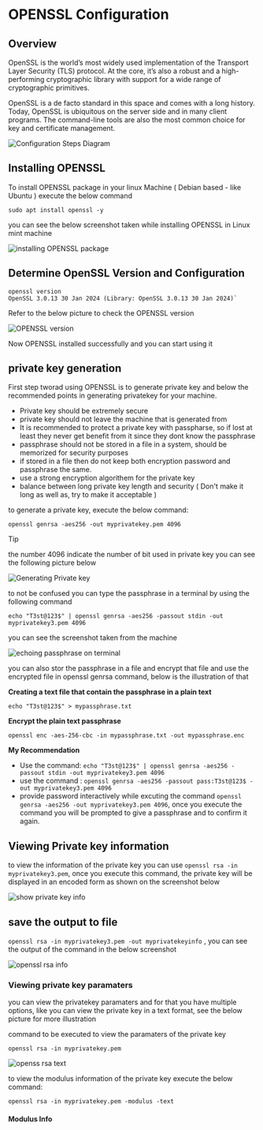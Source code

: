 # OPENSSL Configuration 

## Overview 
OpenSSL is the world’s most widely used implementation of the Transport Layer Security (TLS) protocol. At the core, it’s also a robust and a high-performing cryptographic library with support for a wide range of cryptographic primitives.

OpenSSL is a de facto standard in this space and comes with a long history. 
Today, OpenSSL is ubiquitous on the server side and in many client programs. 
The command-line tools are also the most common choice for key and certificate management. 

![Configuration Steps Diagram](https://github.com/alsaeedi2007/OpenSSL/blob/main/Certificate%20Steps%20.png)


## Installing OPENSSL 
To install OPENSSL package in your linux Machine ( Debian based - like Ubuntu ) execute the below command

```
sudo apt install openssl -y
```
you can see the below screenshot taken while installing OPENSSL in Linux mint machine

![installing OPENSSL package](https://github.com/alsaeedi2007/OpenSSL/blob/main/openssl%20installation.png)
## Determine OpenSSL Version and Configuration

```
openssl version 
OpenSSL 3.0.13 30 Jan 2024 (Library: OpenSSL 3.0.13 30 Jan 2024)`
```
Refer to the below picture to check the OPENSSL version 

![OPENSSL version](https://github.com/alsaeedi2007/OpenSSL/blob/main/openssl%20version.png)

Now OPENSSL installed successfully and you can start using it

## private key generation 
First step tworad using OPENSSL is to generate private key and below the recommended points in generating privatekey for your machine.

- Private key should be extremely secure
- private key should not leave the machine that is generated from
- It is recommended to protect a private key with passpharse, so if lost at least they never get benefit from it since they dont know the passphrase
- passphrase should not be stored in a file in a system, should be memorized for security purposes
- if stored in a file then do not keep both encryption password and passphrase the same.
- use a strong encryption algorithem for the private key
- balance between long private key length and security ( Don't make it long as well as, try to make it acceptable ) 

to generate a private key, execute the below command:

```
openssl genrsa -aes256 -out myprivatekey.pem 4096

```
> [!tip] 
the number 4096 indicate the number of bit used in private key 
you can see the following picture below 

![Generating Private key ](https://github.com/alsaeedi2007/OpenSSL/blob/main/openssl%20genrsa.png)

to not be confused you can type the passphrase in a terminal by using the following command 
```
echo "T3st@123$" | openssl genrsa -aes256 -passout stdin -out myprivatekey3.pem 4096
```
you can see the screenshot taken from the machine

![echoing passphrase on terminal](https://github.com/alsaeedi2007/OpenSSL/blob/main/openssl%20passout%20example.png)

you can also stor the passphrase in a file and encrypt that file and use the encrypted file in openssl genrsa command, below is the illustration of that

**Creating a text file that contain the passphrase in a plain text** 
```
echo "T3st@123$" > mypassphrase.txt
```
**Encrypt the plain text passphrase**
```
openssl enc -aes-256-cbc -in mypassphrase.txt -out mypassphrase.enc
```

**My Recommendation** 
- Use the command: ``` echo "T3st@123$" | openssl genrsa -aes256 -passout stdin -out myprivatekey3.pem 4096 ```
- use the command : ``` openssl genrsa -aes256 -passout pass:T3st@123$ -out myprivatekey3.pem 4096 ```
- provide password interactively while excuting the command ``` openssl genrsa -aes256 -out myprivatekey3.pem 4096 ```, once you execute the command you will be prompted to give a passphrase and to confirm it again.

  






  

 

## Viewing Private key information 

to view the information of the private key you can use ``` openssl rsa -in myprivatekey3.pem ```, once you execute this command, the private key will be displayed in an encoded form as shown on the screenshot below 

![show private key info](https://github.com/alsaeedi2007/OpenSSL/blob/main/opessl%20rsa%2001.png)


## save the output to file 

``` openssl rsa -in myprivatekey3.pem -out myprivatekeyinfo ``` , you can see the output of the command in the below screenshot 

![openssl rsa info](https://github.com/alsaeedi2007/OpenSSL/blob/main/openssl%20rsa%2002.png) 



### Viewing private key paramaters 

you can view the privatekey paramaters and for that you have multiple options, like you can view the private key in a text format, see the below picture for more illustration 

command to be executed to view the paramaters of the private key 
```
openssl rsa -in myprivatekey.pem
```


![openss rsa text](https://github.com/alsaeedi2007/OpenSSL/blob/main/openssl%20rsa%2009.png)

to view the modulus information of the private key execute the below command:  

```
openssl rsa -in myprivatekey.pem -modulus -text
```




#### Modulus Info 



